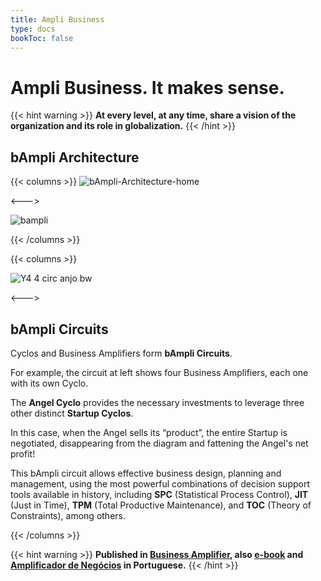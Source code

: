 ```yaml
---
title: Ampli Business
type: docs
bookToc: false
---
```


# Ampli Business. It makes sense.

{{< hint warning >}}
**At every level, at any time, share a vision of the organization and its role in globalization.**
{{< /hint >}}

## bAmpli Architecture

{{< columns >}}
![bAmpli-Architecture-home](https://user-images.githubusercontent.com/86032/178278171-58ee24fb-6ba4-4d17-aaa8-219429279dc1.png)

<--->

![bampli](https://user-images.githubusercontent.com/86032/79046226-0aac9b00-7be6-11ea-9664-d33b7c5b99cd.png)

{{< /columns >}}

{{< columns >}}

![Y4 4 circ anjo bw](https://user-images.githubusercontent.com/86032/79048410-3f731f00-7bf3-11ea-91a7-262ae1aadc67.png)

<--->
## bAmpli Circuits

Cyclos and Business Amplifiers form **bAmpli Circuits**.

For example, the circuit at left shows four Business Amplifiers, each one with its own Cyclo. 

The **Angel Cyclo** provides the necessary investments to leverage three other distinct **Startup Cyclos**.

In this case, when the Angel sells its “product”, the entire Startup is negotiated, disappearing from the diagram and fattening the Angel's net profit!

This bAmpli circuit allows effective business design, planning and management, using the most powerful combinations of decision support tools available in history, including **SPC** (Statistical Process Control), **JIT** (Just in Time), **TPM** (Total Productive Maintenance), and **TOC** (Theory of Constraints), among others.

{{< /columns >}}

{{< hint warning >}}
**Published in [Business Amplifier](https://www.amazon.com/Business-Amplifier-M-Sc-Motta-Lopes/dp/B083XGK14Q), also [e-book](https://www.amazon.com/Business-Amplifier-Jose-Motta-Lopes-ebook-dp-B086L6V6QY/dp/B086L6V6QY/) and [Amplificador de Negócios](https://www.amazon.com/M-Sc-Jose-Motta-Lopes/dp/8592301009) in Portuguese.**
{{< /hint >}}
